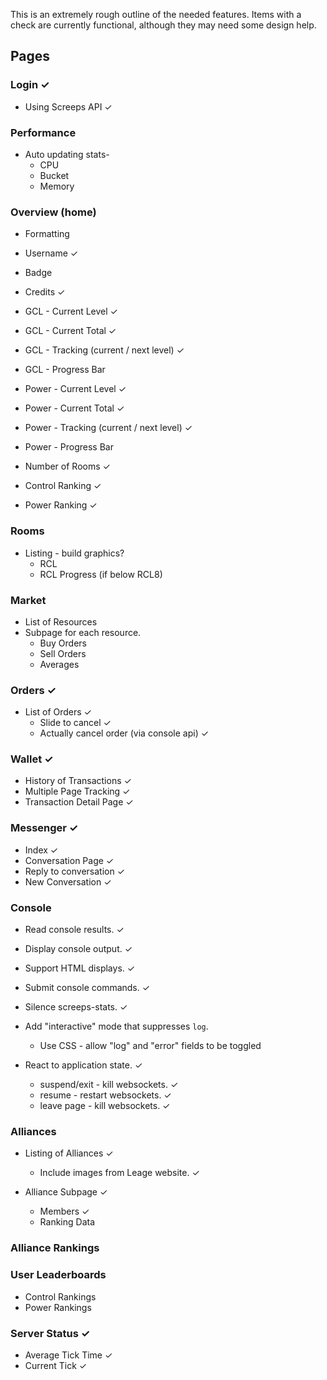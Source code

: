 
This is an extremely rough outline of the needed features. Items with a check
are currently functional, although they may need some design help.

## Pages

### Login ✓

  * Using Screeps API ✓


### Performance

  * Auto updating stats-
    * CPU
    * Bucket
    * Memory


### Overview (home)

  * Formatting
  * Username ✓
  * Badge
  * Credits ✓
  * GCL - Current Level ✓
  * GCL - Current Total ✓
  * GCL - Tracking (current / next level) ✓
  * GCL - Progress Bar

  * Power - Current Level ✓
  * Power - Current Total ✓
  * Power - Tracking (current / next level) ✓
  * Power - Progress Bar

  * Number of Rooms ✓

  * Control Ranking ✓
  * Power Ranking ✓

### Rooms

  * Listing - build graphics?
    * RCL
    * RCL Progress (if below RCL8)


### Market

  * List of Resources
  * Subpage for each resource.
    * Buy Orders
    * Sell Orders
    * Averages


### Orders ✓

  * List of Orders ✓
    * Slide to cancel ✓
    * Actually cancel order (via console api) ✓


### Wallet ✓

  * History of Transactions ✓
  * Multiple Page Tracking ✓
  * Transaction Detail Page ✓


### Messenger ✓

  * Index ✓
  * Conversation Page ✓
  * Reply to conversation ✓
  * New Conversation ✓


### Console

  * Read console results. ✓
  * Display console output. ✓
  * Support HTML displays. ✓
  * Submit console commands. ✓

  * Silence screeps-stats. ✓

  * Add "interactive" mode that suppresses `log`.
    * Use CSS - allow "log" and "error" fields to be toggled

  * React to application state. ✓
    * suspend/exit - kill websockets. ✓
    * resume - restart websockets. ✓
    * leave page - kill websockets. ✓


### Alliances

  * Listing of Alliances ✓
    * Include images from Leage website. ✓

  * Alliance Subpage ✓
    * Members ✓
    * Ranking Data


### Alliance Rankings

### User Leaderboards

  * Control Rankings
  * Power Rankings

### Server Status ✓

  * Average Tick Time ✓
  * Current Tick ✓
